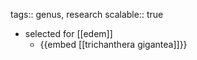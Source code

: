 tags:: genus, research
scalable:: true

- selected for [[edem]]
	- {{embed [[trichanthera gigantea]]}}
